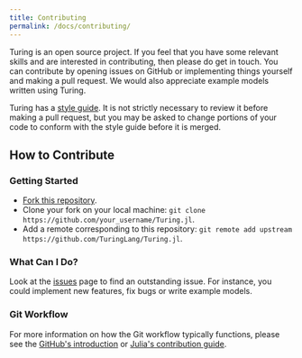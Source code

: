 ```yaml
---
title: Contributing
permalink: /docs/contributing/
---
```


Turing is an open source project. If you feel that you have some relevant skills and are interested in contributing, then please do get in touch. You can contribute by opening issues on GitHub or implementing things yourself and making a pull request. We would also appreciate example models written using Turing.

Turing has a [style guide](style_guide.md). It is not strictly necessary to review it before making a pull request, but you may be asked to change portions of your code to conform with the style guide before it is merged.

## How to Contribute

### Getting Started
* [Fork this repository](https://github.com/TuringLang/Turing.jl#fork-destination-box).
* Clone your fork on your local machine: `git clone https://github.com/your_username/Turing.jl`.
* Add a remote corresponding to this repository:
`git remote add upstream https://github.com/TuringLang/Turing.jl`.


### What Can I Do?
Look at the [issues](https://github.com/TuringLang/Turing.jl/issues) page to find an outstanding issue. For instance, you could implement new features, fix bugs or write example models.

### Git Workflow

For more information on how the Git workflow typically functions, please see the [GitHub's introduction](https://guides.github.com/introduction/flow/) or [Julia's contribution guide](https://github.com/JuliaLang/julia/blob/master/CONTRIBUTING.md).
